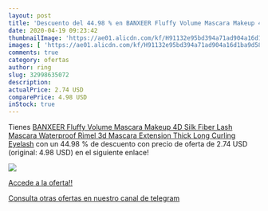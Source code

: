 ```yaml
---
layout: post
title: 'Descuento del 44.98 % en BANXEER Fluffy Volume Mascara Makeup 4D '
date: 2020-04-19 09:23:42
thumbnailImage: 'https://ae01.alicdn.com/kf/H91132e95bd394a71ad904a16d1ba9d58l/BANXEER-Fluffy-Volume-Mascara-Makeup-4D-Silk-Fiber-Lash-Mascara-Waterproof-Rimel-3d-Mascara-Extension-Thick.jpg_350x350._SL200_.jpg'
images: [ 'https://ae01.alicdn.com/kf/H91132e95bd394a71ad904a16d1ba9d58l/BANXEER-Fluffy-Volume-Mascara-Makeup-4D-Silk-Fiber-Lash-Mascara-Waterproof-Rimel-3d-Mascara-Extension-Thick.jpg_350x350._SL200_.jpg' ]
comments: true
category: ofertas
author: ring
slug: 32998635072
description:
actualPrice: 2.74 USD
comparePrice: 4.98 USD
inStock: true
---
```


Tienes [BANXEER Fluffy Volume Mascara Makeup 4D Silk Fiber Lash Mascara Waterproof Rimel 3d Mascara Extension Thick Long Curling Eyelash](https://www.amazon.com/dp/32998635072/?tag=redken08-20) con un 44.98 % de descuento con precio de oferta de 2.74 USD (original: 4.98 USD) en el siguiente enlace!

[![](https://ae01.alicdn.com/kf/H91132e95bd394a71ad904a16d1ba9d58l/BANXEER-Fluffy-Volume-Mascara-Makeup-4D-Silk-Fiber-Lash-Mascara-Waterproof-Rimel-3d-Mascara-Extension-Thick.jpg_350x350._SL200_.jpg)](https://www.amazon.com/dp/32998635072/?tag=redken08-20)

[Accede a la oferta!!](https://www.amazon.com/dp/32998635072/?tag=redken08-20)

[Consulta otras ofertas en nuestro canal de telegram](https://t.me/s/ofertas25)
